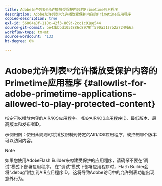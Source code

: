 ```yaml
---
title: Adobe允许列表®允许播放受保护内容的Primetime应用程序
description: Adobe允许列表®允许播放受保护内容的Primetime应用程序
copied-description: true
exl-id: 56004a0f-118c-42f3-869b-2cc1c91ee544
source-git-commit: be43bbbd1051886c8979ff590a3197b2a7249b6a
workflow-type: tm+mt
source-wordcount: '133'
ht-degree: 0%

---
```


# Adobe允许列表®允许播放受保护内容的Primetime应用程序 {#allowlist-for-adobe-primetime-applications-allowed-to-play-protected-content}

指定可以播放内容的AIR/iOS应用程序。 指定AIR/iOS应用程序ID、最低版本、最高版本和发布者ID。

示例用例：使用此规则可将播放限制到特定的AIR/iOS应用程序，或控制哪个版本可以访问内容。

>[!NOTE]
>
>如果您使用AdobeFlash Builder来构建受保护的应用程序，请确保不要在“调试”模式下部署应用程序。 在“调试”模式下部署应用程序时，Flash Builder会将“.debug”附加到AIR应用程序ID。 这将导致Adobe访问中的允许列表功能出现意外行为。
